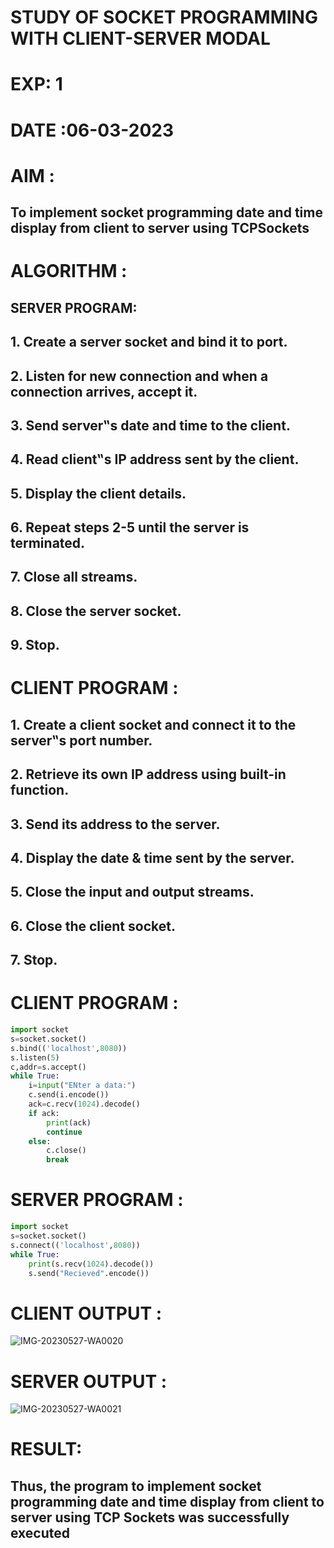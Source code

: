 # STUDY OF SOCKET PROGRAMMING WITH CLIENT-SERVER MODAL

# EXP: 1

# DATE :06-03-2023

# AIM :
## To implement socket programming date and time display from client to server using TCPSockets

# ALGORITHM :
## SERVER PROGRAM:
## 1. Create a server socket and bind it to port.
## 2. Listen for new connection and when a connection arrives, accept it.
## 3. Send server‟s date and time to the client.
## 4. Read client‟s IP address sent by the client.
## 5. Display the client details.
## 6. Repeat steps 2-5 until the server is terminated.
## 7. Close all streams.
## 8. Close the server socket.
## 9. Stop.


# CLIENT PROGRAM :
## 1. Create a client socket and connect it to the server‟s port number.
## 2. Retrieve its own IP address using built-in function.
## 3. Send its address to the server.
## 4. Display the date & time sent by the server.
## 5. Close the input and output streams.
## 6. Close the client socket.
## 7. Stop.

# CLIENT PROGRAM :
```PYTHON 3
import socket
s=socket.socket()
s.bind(('localhost',8080))
s.listen(5)
c,addr=s.accept()
while True:
	i=input("ENter a data:")
	c.send(i.encode())
	ack=c.recv(1024).decode()
	if ack:
		print(ack)
		continue
	else:
		c.close()
		break
```
# SERVER PROGRAM : 
```PYTHON 3
import socket
s=socket.socket()
s.connect(('localhost',8080))
while True:
	print(s.recv(1024).decode())
	s.send("Recieved".encode())
```

# CLIENT OUTPUT : 
![IMG-20230527-WA0020](https://github.com/ARUNKUMART9968/19CS406-EX-1/assets/121215794/776252bb-9f63-4361-b551-55aa746effd5)
# SERVER OUTPUT :
![IMG-20230527-WA0021](https://github.com/ARUNKUMART9968/19CS406-EX-1/assets/121215794/6ff91ac9-c4d2-44f3-9ce9-c2195c6dab42)



# RESULT:
## Thus, the program to implement socket programming date and time display from client to server using TCP Sockets was successfully executed 

